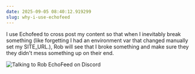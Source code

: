 ```yaml
---
date: 2025-09-05 08:40:12.919299
slug: why-i-use-echofeed
---
```


I use Echofeed to cross post my content so that when I inevitably break something (like forgetting I had an environment var that changed manually set my SITE_URL.), Rob will see that I broke something and make sure they they didn't mess something up on their end.

![Talking to Rob EchoFeed on Discord](https://jmblogstorrage.blob.core.windows.net/media/rob-echofeed.png)
